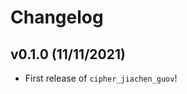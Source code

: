 # Changelog

<!--next-version-placeholder-->

## v0.1.0 (11/11/2021)

- First release of `cipher_jiachen_guov`!